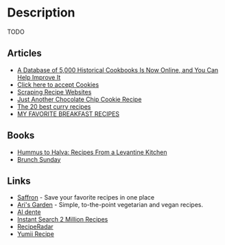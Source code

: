 # Description

TODO


## Articles

- [A Database of 5,000 Historical Cookbooks Is Now Online, and You Can Help Improve It](https://www.atlasobscura.com/articles/how-to-find-historic-cookbooks)
- [Click here to accept Cookies](https://tilman.dev/blog/2021/02/click-here-to-accept-cookies/)
- [Scraping Recipe Websites](https://www.benawad.com/scraping-recipe-websites/)
- [Just Another Chocolate Chip Cookie Recipe](https://www.arvarik.com/just-another-chocolate-chip-cookie-recipe)
- [The 20 best curry recipes](https://www.theguardian.com/food/2021/jan/25/the-20-best-curry-recipes)
- [MY FAVORITE BREAKFAST RECIPES](https://www.instagram.com/susannawurz.cooking/guide/my-favorite-breakfast-recipes/17908740661558387/)


## Books

- [Hummus to Halva: Recipes From a Levantine Kitchen](https://www.goodreads.com/book/show/53757692)
- [Brunch Sunday](https://www.goodreads.com/book/show/53004549)


## Links

- [Saffron](https://www.mysaffronapp.com/) - Save your favorite recipes in one place
- [Ari's Garden](https://arisgarden.theiceshelf.com/) - Simple, to-the-point vegetarian and vegan recipes.
- [Al dente](https://aldente.substack.com/)
- [Instant Search 2 Million Recipes](https://recipe-search.typesense.org/)
- [RecipeRadar](https://www.reciperadar.com/)
- [Yumii Recipe](https://yumiirecipe.com/)
